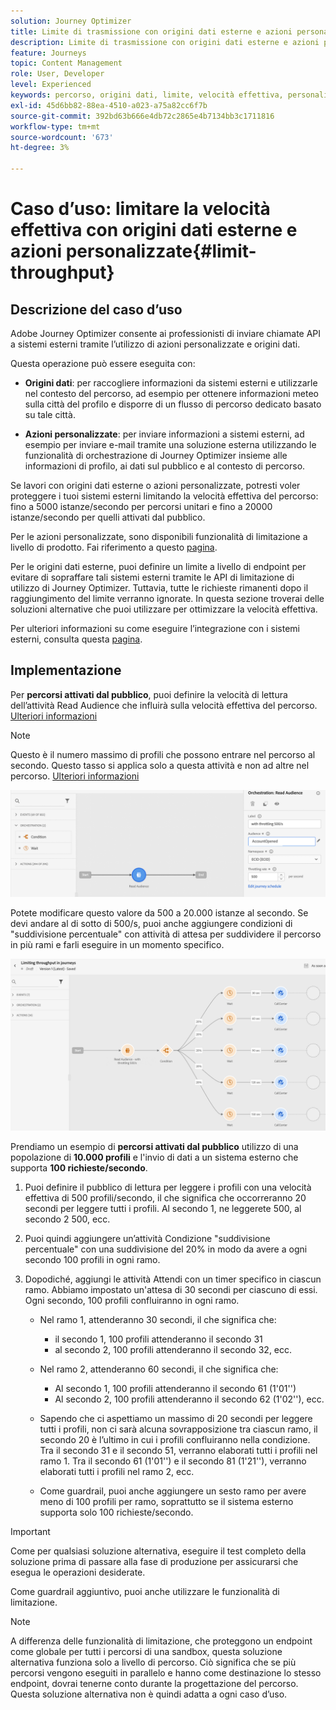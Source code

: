 ```yaml
---
solution: Journey Optimizer
title: Limite di trasmissione con origini dati esterne e azioni personalizzate
description: Limite di trasmissione con origini dati esterne e azioni personalizzate
feature: Journeys
topic: Content Management
role: User, Developer
level: Experienced
keywords: percorso, origini dati, limite, velocità effettiva, personalizzato, azioni
exl-id: 45d6bb82-88ea-4510-a023-a75a82cc6f7b
source-git-commit: 392bd63b666e4db72c2865e4b7134bb3c1711816
workflow-type: tm+mt
source-wordcount: '673'
ht-degree: 3%

---
```


# Caso d’uso: limitare la velocità effettiva con origini dati esterne e azioni personalizzate{#limit-throughput}

## Descrizione del caso d’uso

Adobe Journey Optimizer consente ai professionisti di inviare chiamate API a sistemi esterni tramite l’utilizzo di azioni personalizzate e origini dati.

Questa operazione può essere eseguita con:

* **Origini dati**: per raccogliere informazioni da sistemi esterni e utilizzarle nel contesto del percorso, ad esempio per ottenere informazioni meteo sulla città del profilo e disporre di un flusso di percorso dedicato basato su tale città.

* **Azioni personalizzate**: per inviare informazioni a sistemi esterni, ad esempio per inviare e-mail tramite una soluzione esterna utilizzando le funzionalità di orchestrazione di Journey Optimizer insieme alle informazioni di profilo, ai dati sul pubblico e al contesto di percorso.

Se lavori con origini dati esterne o azioni personalizzate, potresti voler proteggere i tuoi sistemi esterni limitando la velocità effettiva del percorso: fino a 5000 istanze/secondo per percorsi unitari e fino a 20000 istanze/secondo per quelli attivati dal pubblico.

Per le azioni personalizzate, sono disponibili funzionalità di limitazione a livello di prodotto. Fai riferimento a questo [pagina](../configuration/external-systems.md#capping).

Per le origini dati esterne, puoi definire un limite a livello di endpoint per evitare di sopraffare tali sistemi esterni tramite le API di limitazione di utilizzo di Journey Optimizer. Tuttavia, tutte le richieste rimanenti dopo il raggiungimento del limite verranno ignorate. In questa sezione troverai delle soluzioni alternative che puoi utilizzare per ottimizzare la velocità effettiva.

Per ulteriori informazioni su come eseguire l’integrazione con i sistemi esterni, consulta questa [pagina](../configuration/external-systems.md).

## Implementazione

Per **percorsi attivati dal pubblico**, puoi definire la velocità di lettura dell’attività Read Audience che influirà sulla velocità effettiva del percorso. [Ulteriori informazioni](../building-journeys/read-audience.md)

>[!NOTE]
>
> Questo è il numero massimo di profili che possono entrare nel percorso al secondo. Questo tasso si applica solo a questa attività e non ad altre nel percorso. [Ulteriori informazioni](../building-journeys/read-audience.md)


![](assets/limit-throughput-1.png)

Potete modificare questo valore da 500 a 20.000 istanze al secondo. Se devi andare al di sotto di 500/s, puoi anche aggiungere condizioni di &quot;suddivisione percentuale&quot; con attività di attesa per suddividere il percorso in più rami e farli eseguire in un momento specifico.

![](assets/limit-throughput-2.png)

Prendiamo un esempio di **percorsi attivati dal pubblico** utilizzo di una popolazione di **10.000 profili** e l&#39;invio di dati a un sistema esterno che supporta **100 richieste/secondo**.

1. Puoi definire il pubblico di lettura per leggere i profili con una velocità effettiva di 500 profili/secondo, il che significa che occorreranno 20 secondi per leggere tutti i profili. Al secondo 1, ne leggerete 500, al secondo 2 500, ecc.

1. Puoi quindi aggiungere un’attività Condizione &quot;suddivisione percentuale&quot; con una suddivisione del 20% in modo da avere a ogni secondo 100 profili in ogni ramo.

1. Dopodiché, aggiungi le attività Attendi con un timer specifico in ciascun ramo. Abbiamo impostato un&#39;attesa di 30 secondi per ciascuno di essi. Ogni secondo, 100 profili confluiranno in ogni ramo.

   * Nel ramo 1, attenderanno 30 secondi, il che significa che:
      * il secondo 1, 100 profili attenderanno il secondo 31
      * al secondo 2, 100 profili attenderanno il secondo 32, ecc.

   * Nel ramo 2, attenderanno 60 secondi, il che significa che:
      * Al secondo 1, 100 profili attenderanno il secondo 61 (1&#39;01&#39;&#39;)
      * Al secondo 2, 100 profili attenderanno il secondo 62 (1&#39;02&#39;&#39;), ecc.

   * Sapendo che ci aspettiamo un massimo di 20 secondi per leggere tutti i profili, non ci sarà alcuna sovrapposizione tra ciascun ramo, il secondo 20 è l’ultimo in cui i profili confluiranno nella condizione. Tra il secondo 31 e il secondo 51, verranno elaborati tutti i profili nel ramo 1. Tra il secondo 61 (1&#39;01&#39;&#39;) e il secondo 81 (1&#39;21&#39;&#39;), verranno elaborati tutti i profili nel ramo 2, ecc.

   * Come guardrail, puoi anche aggiungere un sesto ramo per avere meno di 100 profili per ramo, soprattutto se il sistema esterno supporta solo 100 richieste/secondo.

>[!IMPORTANT]
>
>Come per qualsiasi soluzione alternativa, eseguire il test completo della soluzione prima di passare alla fase di produzione per assicurarsi che esegua le operazioni desiderate.

Come guardrail aggiuntivo, puoi anche utilizzare le funzionalità di limitazione.

>[!NOTE]
>
>A differenza delle funzionalità di limitazione, che proteggono un endpoint come globale per tutti i percorsi di una sandbox, questa soluzione alternativa funziona solo a livello di percorso. Ciò significa che se più percorsi vengono eseguiti in parallelo e hanno come destinazione lo stesso endpoint, dovrai tenerne conto durante la progettazione del percorso. Questa soluzione alternativa non è quindi adatta a ogni caso d’uso.
